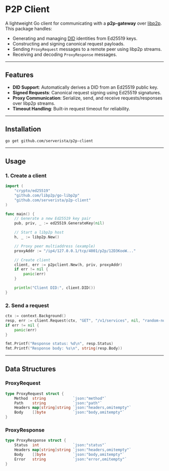 # P2P Client

A lightweight Go client for communicating with a **p2p-gateway** over [libp2p](https://libp2p.io/). This package handles:

- Generating and managing [DID](https://www.w3.org/TR/did-core/) identities from Ed25519 keys.
- Constructing and signing canonical request payloads.
- Sending `ProxyRequest` messages to a remote peer using libp2p streams.
- Receiving and decoding `ProxyResponse` messages.

---

## Features

- **DID Support**: Automatically derives a DID from an Ed25519 public key.
- **Signed Requests**: Canonical request signing using Ed25519 signatures.
- **Proxy Communication**: Serialize, send, and receive requests/responses over libp2p streams.
- **Timeout Handling**: Built-in request timeout for reliability.

---

## Installation

```bash
go get github.com/serverista/p2p-client
```

---

## Usage

### 1. Create a client

```go
import (
    "crypto/ed25519"
    "github.com/libp2p/go-libp2p"
    "github.com/serverista/p2p-client"
)

func main() {
    // Generate a new Ed25519 key pair
    pub, priv, _ := ed25519.GenerateKey(nil)

    // Start a libp2p host
    h, _ := libp2p.New()

    // Proxy peer multiaddress (example)
    proxyAddr := "/ip4/127.0.0.1/tcp/4001/p2p/12D3KooW..."

    // Create client
    client, err := p2pclient.New(h, priv, proxyAddr)
    if err != nil {
        panic(err)
    }

    println("Client DID:", client.DID())
}
```

### 2. Send a request

```go
ctx := context.Background()
resp, err := client.Request(ctx, "GET", "/v1/services", nil, "random-nonce", time.Now().Unix())
if err != nil {
    panic(err)
}

fmt.Printf("Response status: %d\n", resp.Status)
fmt.Printf("Response body: %s\n", string(resp.Body))
```

---

## Data Structures

### ProxyRequest
```go
type ProxyRequest struct {
    Method  string            `json:"method"`
    Path    string            `json:"path"`
    Headers map[string]string `json:"headers,omitempty"`
    Body    []byte            `json:"body,omitempty"`
}
```

### ProxyResponse

```go
type ProxyResponse struct {
    Status  int               `json:"status"`
    Headers map[string]string `json:"headers,omitempty"`
    Body    []byte            `json:"body,omitempty"`
    Error   string            `json:"error,omitempty"`
}
```